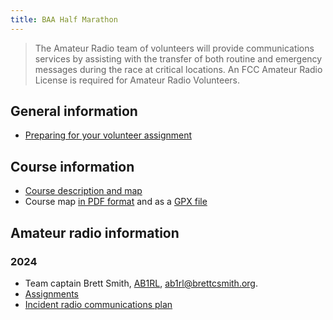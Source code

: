 ```yaml
---
title: BAA Half Marathon
---
```


> The Amateur Radio team of volunteers will provide communications services by
> assisting with the transfer of both routine and emergency messages during the
> race at critical locations. An FCC Amateur Radio License is required for
> Amateur Radio Volunteers.

## General information

- [Preparing for your volunteer assignment](https://www.baa.org/races/baa-half-marathon/volunteer/volunteer-registration/assignment-details)

## Course information

- [Course description and map](https://www.baa.org/races/baa-half-marathon/watch/course-information)
- Course map [in PDF format](https://www.baa.org/sites/default/files/2024-09/2024%20Half%20Course%20Map.pdf) and as a [GPX file](BAA_Half_Marathon_Course.gpx)

## Amateur radio information

### 2024

- Team captain Brett Smith, [AB1RL](https://www.qrz.com/db/AB1RL), <ab1rl@brettcsmith.org>.
- [Assignments](./2024/assignments/)
- [Incident radio communications plan](./2024/ics.pdf)
